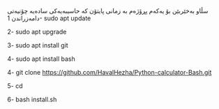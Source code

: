 سڵاو بەخێربێن بۆ یەکەم پڕۆژەم بە زمانی پایتۆن کە حاسیبەیەکی سادەیە 
چۆنیەتی دامەزراندن
1- sudo apt update

2- sudo apt upgrade

3- sudo apt install git

4- sudo apt install bash 

4- git clone https://github.com/HavalHezha/Python-calculator-Bash.git

5- cd 

6- bash install.sh

